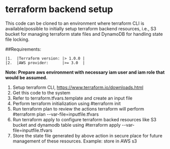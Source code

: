 # terraform backend setup 
This code can be cloned to an environment where terraform CLI is available/possible to initially setup terraform backend resources, i.e., S3 bucket for managing terraform state files and DynamoDB for handling state file locking. 

##Requirements:
    
    |1.  |Terraform version: |> 1.0.0 |
    |2.  |AWS provider:      |>= 3.0  | 
    
**Note: Prepare aws environment with necessary iam user and iam role that would be assumed.** 

1. Setup terraform CLI, https://www.terraform.io/downloads.html
2. Get this code to the system
3. Refer to terraform.tfvars.template and create an input file 
4. Perform terraform initialization using #terraform init
5. Run terraform plan to review the actions terraform will perform #terraform plan --var-file=inputfile.tfvars
6. Run terraform apply to configure terraform backed resources like S3 bucket and dynamodb table using #terraform apply --var-file=inputfile.tfvars   
7. Store the state file generated by above action in secure place for future management of these resources. Example: store in AWS s3  

